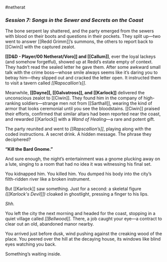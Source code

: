 #netherat
### _Session 7: Songs in the Sewer and Secrets on the Coast_

The bone serpent lay shattered, and the party emerged from the sewers with blood on their boots and questions in their pockets. They split up—two went to answer [[Redd Grimm]]’s summons, the others to report back to [[Ciwin]] with the captured zealot.

**[[D&D - Player/00 Netherat/Voro]] and [[Callum]]**, ever the loyal lackeys (and somehow forgetful), showed up at Redd’s estate empty of context. They hadn’t read the sealed letter he gave them. After some awkward small talk with the crime boss—whose smile always seems like it’s daring you to betray him—they slipped out and cracked the letter open. It instructed them to visit a tavern called _[[Rapscallion’s]]_.

Meanwhile, **[[Dayne]], [[Galvatross]], and [[Karlock]]** delivered the unconscious zealot to [[Ciwin]]. They found him in the company of high-ranking soldiers—strange men not from [[Sarthall]], wearing the kind of armor that looks ceremonial until you see the bloodstains. [[Ciwin]] praised their efforts, confirmed that similar altars had been reported near the coast, and rewarded [[Karlock]] with a _Wand of Healing_—a rare and potent gift.

The party reunited and went to _[[Rapscallion’s]]_, playing along with the coded instructions. A secret drink. A hidden message. The phrase they deciphered?

**“Kill the Bard Gnome.”**

And sure enough, the night’s entertainment was a gnome plucking away on a lute, singing to a room that had no idea it was witnessing his final set.

You kidnapped him. You killed him. You dumped his body into the city’s filth-ridden river like a broken instrument.

But [[Karlock]] saw something. Just for a second: a skeletal figure *([[Karlock's Devil]])* cloaked in ghostlight, pressing a finger to his lips.

_Shh._

You left the city the next morning and headed for the coast, stopping in a quiet village called _[[Bellwood]]_. There, a job caught your eye—a contract to clear out an old, abandoned manor nearby.

You arrived just before dusk, wind pushing against the creaking wood of the place. You peered over the hill at the decaying house, its windows like blind eyes watching you back.

Something’s waiting inside.